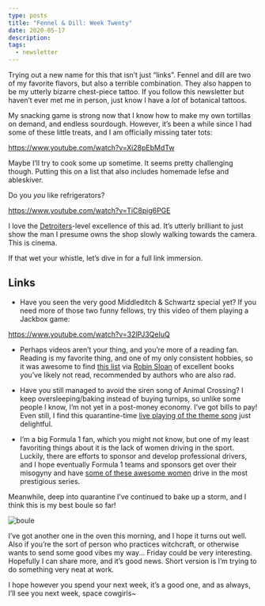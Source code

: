 ```yaml
---
type: posts
title: "Fennel & Dill: Week Twenty"
date: 2020-05-17
description: 
tags:
  - newsletter
---
```


Trying out a new name for this that isn’t just “links”. Fennel and dill are two of my favorite flavors, but also a terrible combination. They also happen to be my utterly bizarre chest-piece tattoo. If you follow this newsletter but haven’t ever met me in person, just know I have a _lot_ of botanical tattoos. 

My snacking game is strong now that I know how to make my own tortillas on demand, and endless sourdough. However, it’s been a while since I had some of these little treats, and I am officially missing tater tots:

https://www.youtube.com/watch?v=Xi28pEbMdTw

Maybe I’ll try to cook some up sometime. It seems pretty challenging though. Putting this on a list that also includes homemade lefse and ableskiver.

Do you _you_ like refrigerators?

https://www.youtube.com/watch?v=TiC8pig6PGE

I love the [Detroiters](http://www.cc.com/shows/detroiters)-level excellence of this ad. It’s utterly brilliant to just show the man I presume owns the shop slowly walking towards the camera. This is cinema.

If that wet your whistle, let’s dive in for a full link immersion.

## Links

- Have you seen the very good Middleditch & Schwartz special yet? If you need more of those two funny fellows, try this video of them playing a Jackbox game:

https://www.youtube.com/watch?v=32lPJ3QeIuQ

- Perhaps videos aren’t your thing, and you’re more of a reading fan. Reading is my favorite thing, and one of my only consistent hobbies, so it was awesome to find [this list](https://lithub.com/26-books-from-the-last-decade-that-if-you-havent-read-you-should/) via [Robin Sloan](https://www.robinsloan.com) of excellent books you’ve likely not read, recommended by authors who are also rad.

- Have you still managed to avoid the siren song of Animal Crossing? I keep oversleeping/baking instead of buying turnips, so unlike some people I know, I’m not yet in a post-money economy. I’ve got bills to pay! Even still, I find this quarantine-time [live playing of the theme song](https://twitter.com/animalcrossing/status/1261295269338992640?s=20) just delightful.

- I’m a big Formula 1 fan, which you might not know, but one of my least favoriting things about it is the lack of women driving in the sport. Luckily, there are efforts to sponsor and develop professional drivers, and I hope eventually Formula 1 teams and sponsors get over their misogyny and have [some of these awesome women](https://wseries.com) drive in the most prestigious series.

Meanwhile, deep into quarantine I’ve continued to bake up a storm, and I think this is my best boule so far! 

![boule](https://www.brookshelley.com/photos/boule.jpg)

I’ve got another one in the oven this morning, and I hope it turns out well. Also if you’re the sort of person who practices witchcraft, or otherwise wants to send some good vibes my way... Friday could be very interesting. Hopefully I can share more, and it’s good news. Short version is I’m trying to do something very neat at work.

I hope however you spend your next week, it’s a good one, and as always, I’ll see you next week, space cowgirls~
